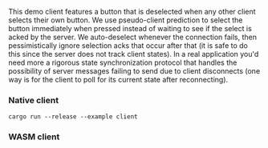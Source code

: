 This demo client features a button that is deselected when any other client selects their own button. We use pseudo-client prediction to select the button immediately when pressed instead of waiting to see if the select is acked by the server. We auto-deselect whenever the connection fails, then pessimistically ignore selection acks that occur after that (it is safe to do this since the server does not track client states). In a real application you'd need more a rigorous state synchronization protocol that handles the possibility of server messages failing to send due to client disconnects (one way is for the client to poll for its current state after reconnecting).


### Native client

`cargo run --release --example client`


### WASM client

